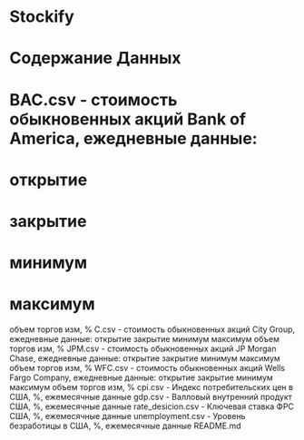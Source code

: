 # Stockify
# Содержание Данных
# BAC.csv - стоимость обыкновенных акций Bank of America, ежедневные данные: 
#   открытие
#   закрытие
#   минимум
#   максимум 
   объем торгов
   изм, %
C.csv - стоимость обыкновенных акций City Group, ежедневные данные: 
   открытие
   закрытие
   минимум
   максимум 
   объем торгов
   изм, %
JPM.csv - стоимость обыкновенных акций JP Morgan Chase, ежедневные данные: 
   открытие
   закрытие
   минимум
   максимум 
   объем торгов
   изм, %
WFC.csv - стоимость обыкновенных акций Wells Fargo Company, ежедневные данные: 
   открытие
   закрытие
   минимум
   максимум 
   объем торгов
   изм, %
cpi.csv - Индекс потребительских цен в США, %, ежемесячные данные
gdp.csv - Валловый внутренний продукт США, %, ежемесячные данные
rate_desicion.csv - Ключевая ставка ФРС США, %, ежемесячные данные
unemployment.csv - Уровень безработицы в США, %, ежемесячные данные
README.md

